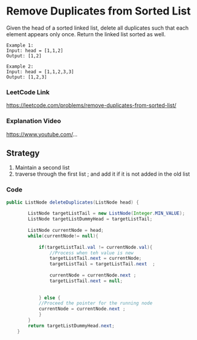 #  Remove Duplicates from Sorted List
 
Given the head of a sorted linked list, delete all duplicates such that each element appears only once. Return the linked list sorted as well.
 
````
Example 1:
Input: head = [1,1,2]
Output: [1,2]
````
````
Example 2:
Input: head = [1,1,2,3,3]
Output: [1,2,3]
````


### LeetCode Link 
https://leetcode.com/problems/remove-duplicates-from-sorted-list/

### Explanation Video 
https://www.youtube.com/...

## Strategy
1. Maintain a second list 
2. traverse through the first list ; and add it if it is not added in the old list


### Code
````java
public ListNode deleteDuplicates(ListNode head) {
        
        ListNode targetListTail = new ListNode(Integer.MIN_VALUE);
        ListNode targetListDummyHead = targetListTail;
        
        ListNode currentNode = head;
        while(currentNode!= null){
            
            if(targetListTail.val != currentNode.val){
                //Process when teh value is new 
                targetListTail.next = currentNode;
                targetListTail = targetListTail.next  ;
                
                currentNode = currentNode.next ;
                targetListTail.next = null;
                
                
            } else {
            //Proceed the pointer for the running node
            currentNode = currentNode.next ;
            }
        }
        return targetListDummyHead.next; 
    }
````